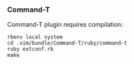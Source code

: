 ### Command-T

Command-T plugin requires compilation:

    rbenv local system
    cd .vim/bundle/Command-T/ruby/command-t
    ruby extconf.rb
    make
